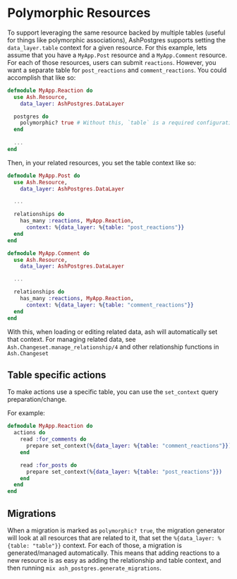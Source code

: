 # Polymorphic Resources

To support leveraging the same resource backed by multiple tables (useful for things like polymorphic associations), AshPostgres supports setting the `data_layer.table` context for a given resource. For this example, lets assume that you have a `MyApp.Post` resource and a `MyApp.Comment` resource. For each of those resources, users can submit `reactions`. However, you want a separate table for `post_reactions` and `comment_reactions`. You could accomplish that like so:

```elixir
defmodule MyApp.Reaction do
  use Ash.Resource,
    data_layer: AshPostgres.DataLayer

  postgres do
    polymorphic? true # Without this, `table` is a required configuration
  end
  
  ...
end
```

Then, in your related resources, you set the table context like so:

```elixir
defmodule MyApp.Post do
  use Ash.Resource,
    data_layer: AshPostgres.DataLayer

  ...

  relationships do
    has_many :reactions, MyApp.Reaction,
      context: %{data_layer: %{table: "post_reactions"}}  
  end
end

defmodule MyApp.Comment do
  use Ash.Resource,
    data_layer: AshPostgres.DataLayer

  ...

  relationships do
    has_many :reactions, MyApp.Reaction,
      context: %{data_layer: %{table: "comment_reactions"}}  
  end
end
```

With this, when loading or editing related data, ash will automatically set that context.
For managing related data, see `Ash.Changeset.manage_relationship/4` and other relationship functions
in `Ash.Changeset`

## Table specific actions

To make actions use a specific table, you can use the `set_context` query preparation/change.

For example:

```elixir
defmodule MyApp.Reaction do
  actions do
    read :for_comments do
      prepare set_context(%{data_layer: %{table: "comment_reactions"}})
    end

    read :for_posts do
      prepare set_context(%{data_layer: %{table: "post_reactions"}})
    end
  end
end
```

## Migrations

When a migration is marked as `polymorphic? true`, the migration generator will look at
all resources that are related to it, that set the `%{data_layer: %{table: "table"}}` context.
For each of those, a migration is generated/managed automatically. This means that adding reactions
to a new resource is as easy as adding the relationship and table context, and then running 
`mix ash_postgres.generate_migrations`.

